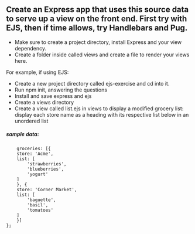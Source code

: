 ## Create an Express app that uses this source data to serve up a view on the front end. First try with EJS, then if time allows, try Handlebars and Pug.

* Make sure to create a project directory, install Express and your view dependency.
* Create a folder inside called views and create a file to render your views here.

For example, if using EJS:
* Create a new project directory called ejs-exercise and cd into it.
* Run npm init, answering the questions
* Install and save express and ejs
* Create a views directory
* Create a view called list.ejs in views to display a modified grocery list: display each store name as a heading with its respective list below in an unordered list

##### **sample data:**
``` const data = {
    groceries: [{
    store: 'Acme',
    list: [
        'strawberries',
        'blueberries',
        'yogurt'
    ]
    }, {
    store: 'Corner Market',
    list: [
        'baguette',
        'basil',
        'tomatoes'
    ]
    }]
};